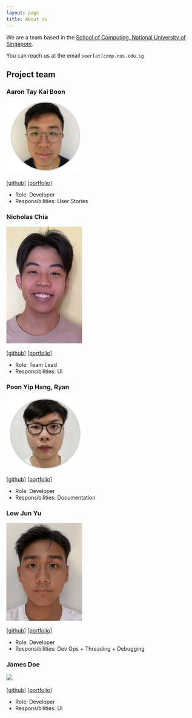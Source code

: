 ```yaml
---
layout: page
title: About Us
---
```


We are a team based in the [School of Computing, National University of Singapore](http://www.comp.nus.edu.sg).

You can reach us at the email `seer[at]comp.nus.edu.sg`

## Project team

### Aaron Tay Kai Boon

<img src="images/aaron.png" width="200px">

[[github](https://github.com/Kb-tay)]
[[portfolio](team/aaron.md)]

* Role: Developer
* Responsibilities: User Stories

### Nicholas Chia

<img src="images/nicholaschia.PNG" width="200px">

[[github](http://github.com/nikele2001)]
[[portfolio](team/nicholaschia.md)]

* Role: Team Lead
* Responsibilities: UI

### Poon Yip Hang, Ryan

<img src="images/sopa301.png" width="200px">

[[github](http://github.com/sopa301)] [[portfolio](team/sopa301.md)]

* Role: Developer
* Responsibilities: Documentation

### Low Jun Yu

<img src="images/jylow.png" width="200px">

[[github](http://github.com/jylow)]
[[portfolio](team/jylow.md)]

* Role: Developer
* Responsibilities: Dev Ops + Threading + Debugging

### James Doe

<img src="images/johndoe.png" width="200px">

[[github](http://github.com/johndoe)]
[[portfolio](team/johndoe.md)]

* Role: Developer
* Responsibilities: UI
